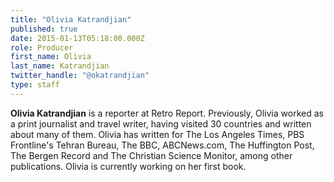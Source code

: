 ```yaml
---
title: "Olivia Katrandjian"
published: true
date: 2015-01-13T05:18:00.000Z
role: Producer
first_name: Olivia
last_name: Katrandjian
twitter_handle: "@okatrandjian"
type: staff
---
```


**Olivia Katrandjian** is a reporter at Retro Report. Previously, Olivia worked as a print journalist and travel writer, having visited 30 countries and written about many of them. Olivia has written for The Los Angeles Times, PBS Frontline's Tehran Bureau, The BBC, ABCNews.com, The Huffington Post, The Bergen Record and The Christian Science Monitor, among other publications. Olivia is currently working on her first book.

